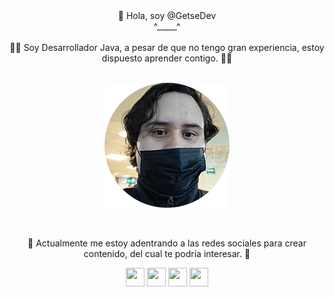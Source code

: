 
<div align="center">
  👋 Hola, soy  @GetseDev
  <br>
  ^_____^
</div>

<br>

<div align="center">
  🐱‍👤 Soy Desarrollador Java, a pesar de que no tengo gran experiencia, estoy dispuesto aprender contigo. 🐱‍👤
</div>

<br>

<div align="center">

  ![enter image description here](foto.png)

</div>

<br>

<div align="center">

  🤗 Actualmente me estoy adentrando a las redes sociales para crear contenido, del cual te podría interesar. 🤗

</div>

<div align="center">

[<img src="https://www.cdnlogo.com/logos/t/96/twitter-icon.svg" width="30" height="30">](https://twitter.com/GetseDev)
[<img src="https://www.cdnlogo.com/logos/y/57/youtube-icon.svg" width="30" height="30">](https://www.youtube.com/channel/UCeqSaejG70p87z6KzJi-DNw)
[<img src="https://www.cdnlogo.com/logos/t/6/tiktok-app-icon.svg" width="30" height="30">](https://www.tiktok.com/@getsedev)
[<img src="https://www.cdnlogo.com/logos/f/90/fabric.svg" width="30" height="30">](https://www.facebook.com/GetseDev)

</div>
